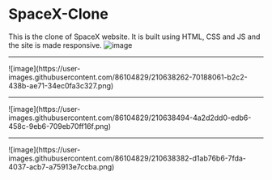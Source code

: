 # SpaceX-Clone
This is the clone of SpaceX website. It is built using HTML, CSS and JS and the site is made responsive. 
![image](https://user-images.githubusercontent.com/86104829/210638215-acb4d8a7-2958-4584-bba6-c1018c2d08f9.png)
<hr>
![image](https://user-images.githubusercontent.com/86104829/210638262-70188061-b2c2-438b-ae71-34ec0fa3c327.png)
<hr>
![image](https://user-images.githubusercontent.com/86104829/210638494-4a2d2dd0-edb6-458c-9eb6-709eb70ff16f.png)
<hr>
![image](https://user-images.githubusercontent.com/86104829/210638382-d1ab76b6-7fda-4037-acb7-a75913e7ccba.png)
